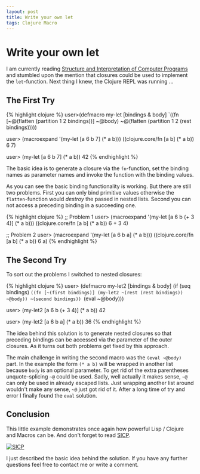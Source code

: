 ```yaml
---
layout: post
title: Write your own let
tags: Clojure Macro
---
```


# Write your own let

I am currently reading [Structure and Interpretation of Computer
Programs](http://www.amazon.de/gp/product/0262011530/ref=as_li_ss_tl?ie=UTF8&tag=herrnorbertde-21&linkCode=as2&camp=1638&creative=19454&creativeASIN=0262011530)
and stumbled upon the mention that closures could be used to implement
the `let`-function. Next thing I knew, the Clojure REPL was running ...

## The First Try

{% highlight clojure %}
user>(defmacro my-let [bindings & body]
  `((fn [~@(flatten (partition 1 2 bindings))]
      ~@body)
    ~@(flatten (partition 1 2 (rest bindings)))))

user> (macroexpand '(my-let [a 6 b 7] (* a b)))
((clojure.core/fn [a b] (* a b)) 6 7)

user> (my-let [a 6 b 7] (* a b))
42
{% endhighlight %}

The basic idea is to generate a closure via the `fn`-function, set the
binding names as parameter names and invoke the function with the
binding values.

As you can see the basic binding functionality is working. But there
are still two problems. First you can only bind primitive values
otherwise the `flatten`-function would _destroy_ the passed in nested
lists. Second you can not access a preceding binding in a succeeding
one.

{% highlight clojure %}
;; Problem 1
user> (macroexpand '(my-let [a 6 b (+ 3 4)] (* a b)))
((clojure.core/fn [a b] (* a b)) 6 + 3 4)

;; Problem 2
user> (macroexpand '(my-let [a 6 b a] (* a b)))
((clojure.core/fn [a b] (* a b)) 6 a)
{% endhighlight %}

## The Second Try

To sort out the problems I switched to nested closures:

{% highlight clojure %}
user> (defmacro my-let2 [bindings & body]
  (if (seq bindings)
    `((fn [~(first bindings)]
        (my-let2 ~(rest (rest bindings)) ~@body))
      ~(second bindings))
    `(eval ~@body)))

user> (my-let2 [a 6 b (+ 3 4)] (* a b))
42

user> (my-let2 [a 6 b a] (* a b))
36
{% endhighlight %}

The idea behind this solution is to generate nested closures so that
preceding bindings can be accessed via the parameter of the outer
closures. As it turns out both problems get fixed by this approach.

The main challenge in writing the second macro was the `(eval ~@body)`
part. In the example the form `(* a b)` will be wrapped in another list
because `body` is an optional parameter. To get rid of the extra
parentheses unquote-splicing `~@` could be used. Sadly, well actually it
makes sense, `~@` can only be used in already escaped lists. Just
wrapping another list around wouldn't make any sense, `~@` just got rid
of it. After a long time of try and error I finally found the `eval`
solution.

## Conclusion

This little example demonstrates once again how powerful Lisp /
Clojure and Macros can be. And don't forget to read
[SICP](http://www.amazon.de/gp/product/0262011530/ref=as_li_ss_tl?ie=UTF8&tag=herrnorbertde-21&linkCode=as2&camp=1638&creative=19454&creativeASIN=0262011530).


[![SICP](http://ecx.images-amazon.com/images/I/41CPGEDXMDL._SL160_.jpg)](http://www.amazon.com/Structure-Interpretation-Computer-Programs-Engineering/dp/0262011530?SubscriptionId=AKIAIOCEJJCIN2OCGMCQ&tag=herrnorbertde-21&linkCode=xm2&camp=2025&creative=165953&creativeASIN=0262011530)

I just described the basic idea behind the solution. If you have any
further questions feel free to contact me or write a comment.
